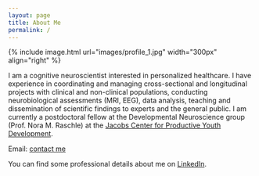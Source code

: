 ```yaml
---
layout: page
title: About Me
permalink: /
---
```


{% include image.html url="images/profile_1.jpg" width="300px" align="right" %}

I am a cognitive neuroscientist interested in personalized healthcare. I have experience in coordinating and managing cross-sectional and longitudinal projects with clinical and non-clinical populations, conducting neurobiological assessments (MRI, EEG), data analysis, teaching and dissemination of scientific findings to experts and the general public. I am currently a postdoctoral fellow at the Developmental Neuroscience group (Prof. Nora M. Raschle) at the [Jacobs Center for Productive Youth Development](https://www.jacobscenter.uzh.ch/en/research/developmental_neuroscience/home.html).

Email: [contact me](mailto:lynn@fehlbaum.science)

You can find some professional details about me on [LinkedIn](https://www.linkedin.com/in/lynnfehlbaum/).